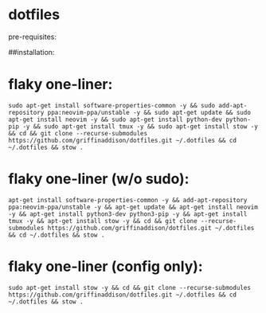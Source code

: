 # dotfiles

pre-requisites:


##installation:

# flaky one-liner:
```sudo apt-get install software-properties-common -y && sudo add-apt-repository ppa:neovim-ppa/unstable -y && sudo apt-get update && sudo apt-get install neovim -y && sudo apt-get install python-dev python-pip -y && sudo apt-get install tmux -y && sudo apt-get install stow -y && cd && git clone --recurse-submodules https://github.com/griffinaddison/dotfiles.git ~/.dotfiles && cd ~/.dotfiles && stow . ```

# flaky one-liner (w/o sudo):
```apt-get install software-properties-common -y && add-apt-repository ppa:neovim-ppa/unstable -y && apt-get update && apt-get install neovim -y && apt-get install python3-dev python3-pip -y && apt-get install tmux -y && apt-get install stow -y && cd && git clone --recurse-submodules https://github.com/griffinaddison/dotfiles.git ~/.dotfiles && cd ~/.dotfiles && stow . ```


# flaky one-liner (config only):
```sudo apt-get install stow -y && cd && git clone --recurse-submodules https://github.com/griffinaddison/dotfiles.git ~/.dotfiles && cd ~/.dotfiles && stow . ```
